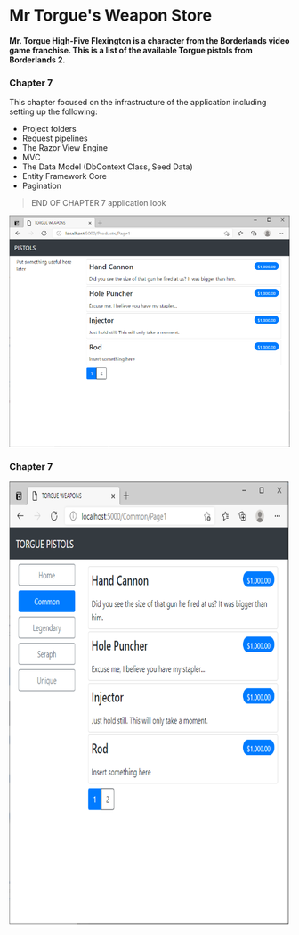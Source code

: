 # Mr Torgue's Weapon Store

#### Mr. Torgue High-Five Flexington is a character from the Borderlands video game franchise. This is a list of the available Torgue pistols from Borderlands 2.

### Chapter 7
This chapter focused on the infrastructure of the application including setting up the following:
* Project folders
* Request pipelines
* The Razor View Engine
* MVC
* The Data Model (DbContext Class, Seed Data)
* Entity Framework Core
* Pagination

> END OF CHAPTER 7 application look
<img src="https://github.com/hgotia/TorgueWeaponsStore/blob/master/Screenshots/Chapter7.png" width="800">

### Chapter 7

<img src="https://github.com/hgotia/TorgueWeaponsStore/blob/master/Screenshots/Fig%208-5.png" width="800" height="800">
